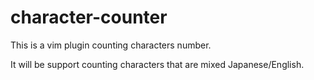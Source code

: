 # character-counter

This is a vim plugin counting characters number.

It will be support counting characters that are mixed Japanese/English.
